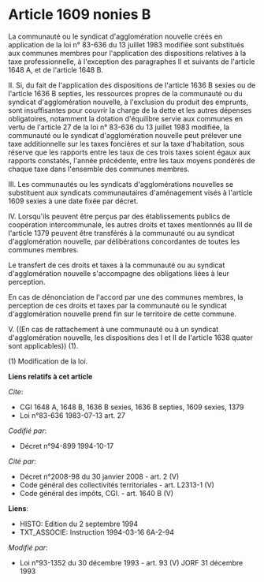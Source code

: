 # Article 1609 nonies B

La communauté ou le syndicat d'agglomération nouvelle créés en application de la loi n° 83-636 du 13 juillet 1983 modifiée
sont substitués aux communes membres pour l'application des dispositions relatives à la taxe professionnelle, à l'exception
des paragraphes II et suivants de l'article 1648 A, et de l'article 1648 B.

II. Si, du fait de l'application des dispositions de l'article 1636 B sexies ou de l'article 1636 B septies, les ressources
propres de la communauté ou du syndicat d'agglomération nouvelle, à l'exclusion du produit des emprunts, sont insuffisantes
pour couvrir la charge de la dette et les autres dépenses obligatoires, notamment la dotation d'équilibre servie aux communes
en vertu de l'article 27 de la loi n° 83-636 du 13 juillet 1983 modifiée, la communauté ou le syndicat d'agglomération
nouvelle peut prélever une taxe additionnelle sur les taxes foncières et sur la taxe d'habitation, sous réserve que les
rapports entre les taux de ces trois taxes soient égaux aux rapports constatés, l'année précédente, entre les taux moyens
pondérés de chaque taxe dans l'ensemble des communes membres.

III. Les communautés ou les syndicats d'agglomérations nouvelles se substituent aux syndicats communautaires d'aménagement
visés à l'article 1609 sexies à une date fixée par décret.

IV. Lorsqu'ils peuvent être perçus par des établissements publics de coopération intercommunale, les autres droits et taxes
mentionnés au III de l'article 1379 peuvent être transférés à la communauté ou au syndicat d'agglomération nouvelle, par
délibérations concordantes de toutes les communes membres.

Le transfert de ces droits et taxes à la communauté ou au syndicat d'agglomération nouvelle s'accompagne des obligations
liées à leur perception.

En cas de dénonciation de l'accord par une des communes membres, la perception de ces droits et taxes par la communauté ou le
syndicat d'agglomération nouvelle prend fin sur le territoire de cette commune.

V. ((En cas de rattachement à une communauté ou à un syndicat d'agglomération nouvelle, les dispositions des I et II de
l'article 1638 quater sont applicables)) (1).

(1) Modification de la loi.

**Liens relatifs à cet article**

_Cite_:

  - CGI 1648 A, 1648 B, 1636 B sexies, 1636 B septies, 1609 sexies, 1379
  - Loi n°83-636 1983-07-13 art. 27

_Codifié par_:

  - Décret n°94-899 1994-10-17

_Cité par_:

  - Décret n°2008-98 du 30 janvier 2008 - art. 2 (V)
  - Code général des collectivités territoriales - art. L2313-1 (V)
  - Code général des impôts, CGI. - art. 1640 B (V)

**Liens**:

  - HISTO: Edition du 2 septembre 1994
  - TXT_ASSOCIE: Instruction 1994-03-16 6A-2-94

_Modifié par_:

  - Loi n°93-1352 du 30 décembre 1993 - art. 93 (V) JORF 31 décembre 1993

